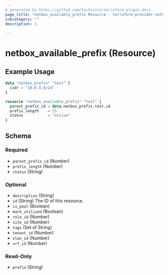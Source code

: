 ```yaml
---
# generated by https://github.com/hashicorp/terraform-plugin-docs
page_title: "netbox_available_prefix Resource - terraform-provider-netbox"
subcategory: ""
description: |-
  
---
```


# netbox_available_prefix (Resource)



## Example Usage

```terraform
data "netbox_prefix" "test" {
  cidr = "10.0.0.0/24"
}

resource "netbox_available_prefix" "test" {
  parent_prefix_id = data.netbox_prefix.test.id
  prefix_length    = 25
  status           = "active"
}
```

<!-- schema generated by tfplugindocs -->
## Schema

### Required

- `parent_prefix_id` (Number)
- `prefix_length` (Number)
- `status` (String)

### Optional

- `description` (String)
- `id` (String) The ID of this resource.
- `is_pool` (Boolean)
- `mark_utilized` (Boolean)
- `role_id` (Number)
- `site_id` (Number)
- `tags` (Set of String)
- `tenant_id` (Number)
- `vlan_id` (Number)
- `vrf_id` (Number)

### Read-Only

- `prefix` (String)


